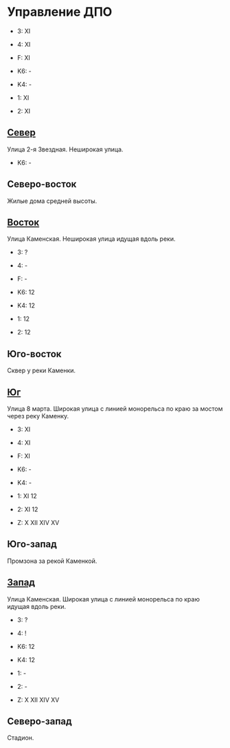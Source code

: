 # Управление ДПО

* 3:    XI
* 4:    XI
* F:    XI

* K6:   -
* K4:   -
* 1:    XI
* 2:    XI

## [Север](./09580080.md)

Улица 2-я Звездная.
Неширокая улица.

* K6:   -

## Северо-восток

Жилые дома средней высоты.

## [Восток](./10620010.md)

Улица Каменская.
Неширокая улица идущая вдоль реки.

* 3:    ?
* 4:    -
* F:    -

* K6:   12
* K4:   12
* 1:    12
* 2:    12

## Юго-восток

Сквер у реки Каменки.

## [Юг](./10565035.md)

Улица 8 марта.
Широкая улица с линией монорельса по краю за мостом через реку Каменку.

* 3:    XI
* 4:    XI
* F:    XI

* K6:   -
* K4:   -
* 1:    XI  12
* 2:    XI  12

* Z:    X   XII XIV XV

## Юго-запад

Промзона за рекой Каменкой.

## [Запад](./10560020.md)

Улица Каменская.
Широкая улица с линией монорельса по краю идущая вдоль реки.

* 3:    ?
* 4:    !

* K6:   12
* K4:   12
* 1:    -
* 2:    -

* Z:    X   XII XIV XV

## Северо-запад

Стадион.
